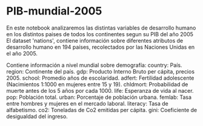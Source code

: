 # PIB-mundial-2005
En este notebook analizaremos las distintas variables de desarrollo humano en los distintos paises de todos los continentes segun su PIB del año 2005
El dataset 'nations', contiene información sobre diferentes atributos de desarrollo humano en 194 países, recolectados por las Naciones Unidas en el año 2005.

Contiene información a nivel mundial sobre demografía:
country: País.
region: Continente del país.
gdp: Producto Interno Bruto per cápita, precios 2005.
school: Promedio años de escolaridad.
adfert: Fertilidad adolescente (Nacimientos 1:1000 en mujeres entre 15 y 19).
chldmort: Probabilidad de muerte antes de los 5 años por cada 1000.
life: Esperanza de vida al nacer.
pop: Población total.
urban: Porcentaje de población urbana.
femlab: Tasa entre hombres y mujeres en el mercado laboral.
literacy: Tasa de alfabetismo.
co2: Toneladas de Co2 emitidas per cápita.
gini: Coeficiente de desigualdad del ingreso.
